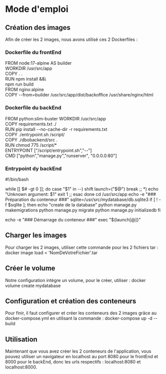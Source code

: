 # Mode d'emploi

## Création des images
Afin de créer les 2 images, nous avons utilisé ces 2 Dockerfiles :
### Dockerfile du frontEnd
  FROM node:17-alpine AS builder  
  WORKDIR /usr/src/app  
  COPY . .  
  RUN npm install &&\  
  npm run build  
  FROM nginx:alpine  
  COPY --from=builder /usr/src/app/dist/backoffice /usr/share/nginx/html  

### Dockerfile du backEnd
  FROM python:slim-buster 
  WORKDIR /usr/src/app  
  COPY requirements.txt ./  
  RUN pip install --no-cache-dir -r requirements.txt  
  COPY ./entrypoint.sh /script/  
  COPY ./dbobackend/src .  
  RUN chmod 775 /script/*  
  ENTRYPOINT ["/script/entrypoint.sh","--"]  
  CMD ["python","manage.py","runserver", "0.0.0.0:80"]   

### Entrypoint dy backEnd
  #!/bin/bash

  while [[ $# -gt 0 ]]; do
    case "$1" in
      --)
          shift
          launch=("$@")
          break
          ;;
      *)
          echo "Unknown argument: $1"
          exit 1
          ;;
    esac
  done
  cd /usr/src/app
  echo -e "### Préparation du conteneur ###"
  sqlite=/usr/src/mydatabase/db.sqlite3
  if [ ! -f $sqlite ]; then 
    echo "create de la database"
    python manage.py makemigrations 
    python manage.py migrate 
    python manage.py initializedb
  fi

  echo -e "### Démarrage du conteneur ###"
  exec "${launch[@]}"

## Charger les images
Pour charger les 2 images, utiliser cette commande pour les 2 fichiers tar : docker image load < 'NomDeVotreFichier'.tar

## Créer le volume
Notre configuration intègre un volume, pour le créer, utiliser : docker volume create mydatabase

## Configuration et création des conteneurs
Pour finir, il faut configurer et créer les conteneurs des 2 images grâce au docker-compose.yml en utilisant la commande : docker-compose up -d  --build

## Utilisation
Maintenant que vous avez créer les 2 conteneurs de l'application, vous pouvez utiliser un navigateur en localhost au port 8080 pour le frontEnd et 8000 pour le backEnd, donc les urls respectifs : localhost:8080 et localhost:8000.
